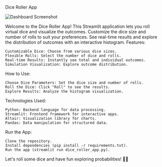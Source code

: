 Dice Roller App

![Dashboard Screenshot](/home/manjul/Documents/Study/Github/Projects/streamlit.png)


Welcome to the Dice Roller App! This Streamlit application lets you roll virtual dice and visualize the outcomes. Customize the dice size and number of rolls to suit your preferences. See real-time results and explore the distribution of outcomes with an interactive histogram.
Features:

    Customizable Dice: Choose from various dice sizes.
    Flexible Rolls: Select the number of dice and rolls.
    Real-time Results: Instantly see total and individual outcomes.
    Simulation Visualization: Explore outcome distribution.

How to Use:

    Choose Dice Parameters: Set the dice size and number of rolls.
    Roll the Dice: Click "Roll" to see the results.
    Explore Results: Analyze the histogram visualization.

Technologies Used:

    Python: Backend language for data processing.
    Streamlit: Frontend framework for interactive apps.
    Altair: Visualization library for charts.
    Pandas: Data manipulation for structured data.

Run the App:

    Clone the repository.
    Install dependencies (pip install -r requirements.txt).
    Run the app (streamlit run dice_roller_app.py).

Let's roll some dice and have fun exploring probabilities! 🎲✨


